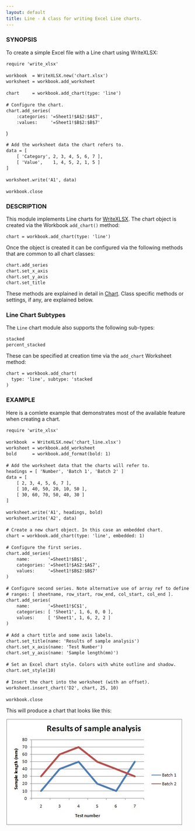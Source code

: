 ```yaml
---
layout: default
title: Line - A class for writing Excel Line charts.
---
```

### <a name="line" class="anchor" href="#line"><span class="octicon octicon-link" /></a>SYNOPSIS

To create a simple Excel file with a Line chart using WriteXLSX:

    require 'write_xlsx'

    workbook  = WriteXLSX.new('chart.xlsx')
    worksheet = workbook.add_worksheet

    chart     = workbook.add_chart(type: 'line')

    # Configure the chart.
    chart.add_series(
        :categories: '=Sheet1!$A$2:$A$7',
        :values:     '=Sheet1!$B$2:$B$7'
   )

    # Add the worksheet data the chart refers to.
    data = [
        [ 'Category', 2, 3, 4, 5, 6, 7 ],
        [ 'Value',    1, 4, 5, 2, 1, 5 ]
    ]

    worksheet.write('A1', data)

    workbook.close

### <a name="description" class="anchor" href="#description"><span class="octicon octicon-link" /></a>DESCRIPTION

This module implements Line charts for [WriteXLSX][].
The chart object is created via the Workbook `add_chart()` method:

    chart = workbook.add_chart(type: 'line')

Once the object is created it can be configured via the following methods
that are common to all chart classes:

    chart.add_series
    chart.set_x_axis
    chart.set_y_axis
    chart.set_title

These methods are explained in detail in [Chart][].
Class specific methods or settings, if any, are explained below.

### <a name="line_chart_subtypes" class="anchor" href="#line_chart_subtypes"><span class="octicon octicon-link" /></a>Line Chart Subtypes

The `Line` chart module also supports the following sub-types:

    stacked
    percent_stacked

These can be specified at creation time via the `add_chart` Worksheet method:

    chart = workbook.add_chart(
      type: 'line', subtype: 'stacked
    )

### <a name="example" class="anchor" href="#example"><span class="octicon octicon-link" /></a>EXAMPLE

Here is a comlete example that demonstrates most of the available feature
when creating a chart.

    require 'write_xlsx'

    workbook  = WriteXLSX.new('chart_line.xlsx')
    worksheet = workbook.add_worksheet
    bold      = workbook.add_format(bold: 1)

    # Add the worksheet data that the charts will refer to.
    headings = [ 'Number', 'Batch 1', 'Batch 2' ]
    data = [
        [ 2, 3, 4, 5, 6, 7 ],
        [ 10, 40, 50, 20, 10, 50 ],
        [ 30, 60, 70, 50, 40, 30 ]
    ]

    worksheet.write('A1', headings, bold)
    worksheet.write('A2', data)

    # Create a new chart object. In this case an embedded chart.
    chart = workbook.add_chart(type: 'line', embedded: 1)

    # Configure the first series.
    chart.add_series(
        name:       '=Sheet1!$B$1',
        categories: '=Sheet1!$A$2:$A$7',
        values:     '=Sheet1!$B$2:$B$7'
    )

    # Configure second series. Note alternative use of array ref to define
    # ranges: [ sheetname, row_start, row_end, col_start, col_end ].
    chart.add_series(
        name:       '=Sheet1!$C$1',
        categories: [ 'Sheet1', 1, 6, 0, 0 ],
        values:     [ 'Sheet1', 1, 6, 2, 2 ]
    )

    # Add a chart title and some axis labels.
    chart.set_title(name: 'Results of sample analysis')
    chart.set_x_axis(name: 'Test Number')
    chart.set_y_axis(name: 'Sample length(mm)')

    # Set an Excel chart style. Colors with white outline and shadow.
    chart.set_style(10)

    # Insert the chart into the worksheet (with an offset).
    worksheet.insert_chart('D2', chart, 25, 10)

    workbook.close

This will produce a chart that looks like this:

![Line Chart Example](images/line/line1.jpg)


[WriteXLSX]: index.html
[Chart]: chart.html#chart
